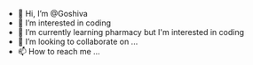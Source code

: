 - 👋 Hi, I’m @Goshiva
- 👀 I’m interested in coding
- 🌱 I’m currently learning pharmacy but I'm interested in coding
- 💞️ I’m looking to collaborate on ...
- 📫 How to reach me ...

<!---
Goshiva/Goshiva is a ✨ special ✨ repository because its `README.md` (this file) appears on your GitHub profile.
You can click the Preview link to take a look at your changes.
--->
